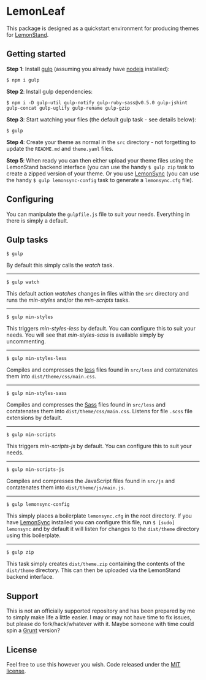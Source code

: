 # LemonLeaf

This package is designed as a quickstart environment for producing themes for [LemonStand](http://www.lemonstand.com).

## Getting started

**Step 1**: Install [gulp](http://gulpjs.com/) (assuming you already have [nodejs](http://nodejs.org/) installed):

`$ npm i gulp`

**Step 2**: Install gulp dependencies:

`$ npm i -D gulp-util gulp-notify gulp-ruby-sass@v0.5.0 gulp-jshint gulp-concat gulp-uglify gulp-rename gulp-gzip`

**Step 3**: Start watching your files (the default gulp task - see details below):

`$ gulp`

**Step 4**: Create your theme as normal in the `src` directory - not forgetting to update the `README.md` and `theme.yaml` files.

**Step 5**: When ready you can then either upload your theme files using the LemonStand backend interface (you can use the handy `$ gulp zip` task to create a zipped version of your theme. Or you use [LemonSync](https://github.com/lemonstand/lemonsync) (you can use the handy `$ gulp lemonsync-config` task to generate a `lemonsync.cfg` file).

## Configuring

You can manipulate the `gulpfile.js` file to suit your needs. Everything in there is simply a default.

## Gulp tasks

`$ gulp`

By default this simply calls the *watch* task.

---

`$ gulp watch`

This default action *watches* changes in files within the `src` directory and runs the *min-styles* and/or the *min-scripts* tasks.

---

`$ gulp min-styles`

This triggers *min-styles-less* by default. You can configure this to suit your needs. You will see that *min-styles-sass* is available simply by uncommenting.

---

`$ gulp min-styles-less`

Compiles and compresses the [less](http://lesscss.org/) files found in `src/less` and contatenates them into `dist/theme/css/main.css`.

---

`$ gulp min-styles-sass`

Compiles and compresses the [Sass](http://sass-lang.com/) files found in `src/less` and contatenates them into `dist/theme/css/main.css`. Listens for file `.scss` file extensions by default.

---

`$ gulp min-scripts`

This triggers *min-scripts-js* by default. You can configure this to suit your needs.

---

`$ gulp min-scripts-js`

Compiles and compresses the JavaScript files found in `src/js` and contatenates them into `dist/theme/js/main.js`.

---

`$ gulp lemonsync-config`

This simply places a boilerplate `lemonsync.cfg` in the root directory. If you have [LemonSync](https://github.com/lemonstand/lemonsync) installed you can configure this file, run `$ [sudo] lemonsync` and by default it will listen for changes to the `dist/theme` directory using this boilerplate.

---

`$ gulp zip`

This task simply creates `dist/theme.zip` containing the contents of the `dist/theme` directory. This can then be uploaded via the LemonStand backend interface.

## Support

This is not an officially supported repository and has been prepared by me to simply make life a little easier. I may or may not have time to fix issues, but please do fork/hack/whatever with it. Maybe someone with time could spin a [Grunt](http://gruntjs.com/) version?

## License

Feel free to use this however you wish. Code released under the [MIT license](http://github.com/jimhill/lemonleaf/blob/master/LICENSE).
